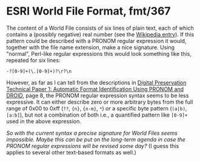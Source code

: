 # ESRI World File Format, fmt/367

The content of a World File consists of six lines of plain text, each of which
contains a (possibly negative) real number (see the [Wikipedia
entry](https://en.wikipedia.org/wiki/World_file)). If this pattern could be
described with a PRONOM regular expression it would, together with the file name
extension, make a nice signature. Using "normal", Perl-like regular expressions
this would look something like this, repeated for six lines:

    -?[0-9]+(\.[0-9]+)?\r?\n

However, as far as I can tell from the descriptions in [Digital Preservation
Technical Paper 1: Automatic Format Identification Using PRONOM and
DROID](http://www.nationalarchives.gov.uk/aboutapps/fileformat/pdf/automatic_format_identification.pdf),
page 8, the PRONOM regular expression syntax seems to be less expressive. It can
either describe zero or more arbitrary bytes from the full range of 0x00 to 0xff
(`??`, `{n}`, `{n-m}`, `*`) *or* a specific byte pattern (`(a|b)`, `[a:b]`), but
not a combination of both i.e., a quantified pattern like `[0-9]+` used in the
above expression.

*So with the current syntax a precise signature for World Files seems
impossible. Maybe this can be put on the long-term agenda in case the PRONOM
regular expressions will be revised some day?* (I guess this applies to several
other text-based formats as well.)
